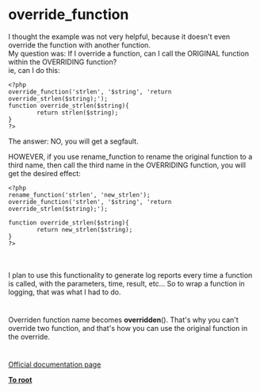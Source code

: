 # override_function



I thought the example was not very helpful, because it doesn&apos;t even override the function with another function.<br>My question was: If I override a function, can I call the ORIGINAL function within the OVERRIDING function?<br>ie, can I do this:<br>

```
<?php
override_function('strlen', '$string', 'return override_strlen($string);');
function override_strlen($string){
        return strlen($string);  
}
?>
```

The answer: NO, you will get a segfault.

HOWEVER, if you use rename_function to rename the original function to a third name, then call the third name in the OVERRIDING function, you will get the desired effect:


```
<?php
rename_function('strlen', 'new_strlen');
override_function('strlen', '$string', 'return override_strlen($string);');

function override_strlen($string){
        return new_strlen($string);  
}
?>
```
<br><br>I plan to use this functionality to generate log reports every time a function is called, with the parameters, time, result, etc... So to wrap a function in logging, that was what I had to do.  

#

Overriden function name becomes __overridden__(). That&apos;s why you can&apos;t override two function, and that&apos;s how you can use the original function in the override.  

#

[Official documentation page](https://www.php.net/manual/en/function.override-function.php)

**[To root](/README.md)**
